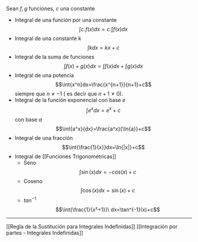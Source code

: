 Sean $f,g$ funciones, $c$ una constante
- Integral de una función por una constante$$\int{c.f(x)}dx=c.\int{f(x)dx}$$
- Integral de una constante k$$\int{k}dx=kx+c$$
- Integral de la suma de funciones$$\int{f(x)+g(x)}dx=\int{f(x)dx}+\int{g(x)}dx$$
- Integral de una potencia$$\int{x^n}dx=\frac{x^{n+1}}{n+1}+c$$ siempre que $n≠-1$ ( es decir que $n+1≠0$).
- Integral de la función exponencial con base $e$ $$\int{e^x}{dx}=e^x+c$$con base $a$ $$\int{a^x}{dx}=\frac{a^x}{\ln{a}}+c$$
- Integral de una fracción$$\int{\frac{1}{x}}dx=\ln{|x|}+c$$
- Integral de [[Funciones Trigonométricas]]
	- Seno$$\int{\sin{(x)}}dx=-cos(x)+c$$
	- Coseno$$\int{\cos{(x)}}dx=\sin(x)+c$$
	- $tan^{-1}$ $$\int{\frac{1}{x²+1}}\ dx=\tan^{-1}(x)+c$$
***
[[Regla de la Sustitución para Integrales Indefinidas]]
[[Integración por partes - Integrales Indefinidas]]